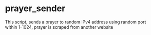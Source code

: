 # prayer_sender
This script, sends a prayer to random IPv4 address using random port within 1-1024, prayer is scraped from another website
